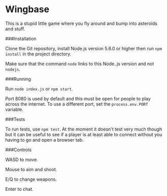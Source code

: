 Wingbase
===

This is a stupid little game where you fly around and bump into asteroids and stuff.

###Installation

Clone the Git repository, install Node.js version 5.6.0 or higher then run `npm install` in the project directory.

Make sure that the command `node` links to this Node..js version and not `nodejs`.

###Running

Run `node index.js` or `npm start`.

Port 8080 is used by default and this must be open for people to play across the internet. To use a different port, set the `process.env.PORT` variable.

###Tests

To run tests, use `npm test`. At the moment it doesn't test very much though but it can be useful to see if a player is at least able to connect without you having to go and open a browser tab.

###Controls

WASD to move.

Mouse to aim and shoot.

E/Q to change weapons.

Enter to chat.
